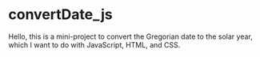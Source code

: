 # convertDate_js
Hello, this is a mini-project to convert the Gregorian date to the solar year, which I want to do with JavaScript, HTML, and CSS.
